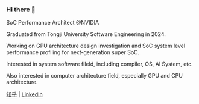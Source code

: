 ### Hi there 👋

<!--
**lxc656/lxc656** is a ✨ _special_ ✨ repository because its `README.md` (this file) appears on your GitHub profile.

Here are some ideas to get you started:

- 🔭 I’m currently working on ...
- 🌱 I’m currently learning ...
- 👯 I’m looking to collaborate on ...
- 🤔 I’m looking for help with ...
- 💬 Ask me about ...
- 📫 How to reach me: ...
- 😄 Pronouns: ...
- ⚡ Fun fact: ...
-->

SoC Performance Architect @NVIDIA

Graduated from Tongji University Software Engineering in 2024.

Working on GPU architecture design investigation and SoC system level performance profiling for next-generation super SoC.

Interested in system software fileld, including compiler, OS, AI System, etc.

Also interested in computer architecture field, especially GPU and CPU architecture.

[知乎](https://www.zhihu.com/people/StevenXcLiu) | [LinkedIn](https://www.linkedin.com/in/xiaochen-steven-liu-1a09a1237/)
